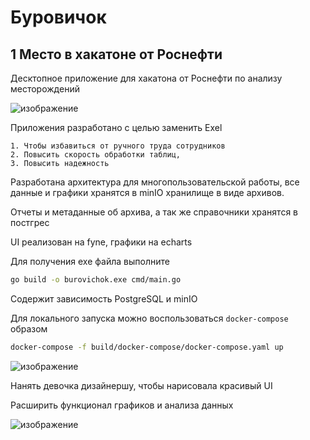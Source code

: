 # Буровичок

## 1 Место в хакатоне от Роснефти

Десктопное приложение для хакатона от Роснефти по анализу месторождений

![изображение](https://github.com/user-attachments/assets/922251f6-5485-4721-a3be-274f14ca4467)

Приложения разработано с целью заменить Exel

    1. Чтобы избавиться от ручного труда сотрудников
    2. Повысить скорость обработки таблиц,
    3. Повысить надежность

Разработана архитектура для многопользовательской работы, все данные и графики хранятся в minIO хранилище в виде архивов.

Отчеты и метаданные об архива, а так же справочники хранятся в постгрес

UI реализован на fyne, графики на echarts

Для получения exe файла выполните

```Bash
go build -o burovichok.exe cmd/main.go
```

Содержит зависимость PostgreSQL и minIO

Для локального запуска можно воспользоваться `docker-compose` образом

```bash
docker-compose -f build/docker-compose/docker-compose.yaml up
```


![изображение](https://github.com/user-attachments/assets/560184f3-20b9-4653-b8f2-890b89c61a15)

Нанять девочка дизайнершу, чтобы нарисовала красивый UI

Расширить функционал графиков и анализа данных

![изображение](https://github.com/user-attachments/assets/ca5ff021-eab7-4926-9195-dfce6123f8c7)

